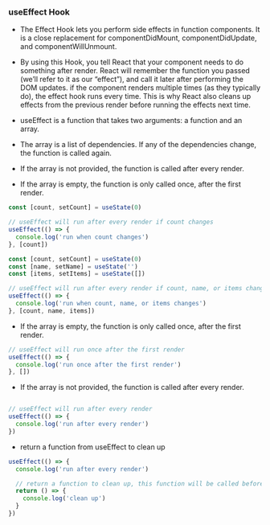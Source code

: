 ### useEffect Hook

- The Effect Hook lets you perform side effects in function components. It is a close replacement for componentDidMount, componentDidUpdate, and componentWillUnmount.

- By using this Hook, you tell React that your component needs to do something after render. React will remember the function you passed (we’ll refer to it as our “effect”), and call it later after performing the DOM updates. if the component renders multiple times (as they typically do), the effect hook runs every time. This is why React also cleans up effects from the previous render before running the effects next time.

- useEffect is a function that takes two arguments: a function and an array.

- The array is a list of dependencies. If any of the dependencies change, the function is called again.

- If the array is not provided, the function is called after every render.

- If the array is empty, the function is only called once, after the first render.
```javascript
const [count, setCount] = useState(0)

// useEffect will run after every render if count changes
useEffect(() => {
  console.log('run when count changes')
}, [count])
```

```javascript
const [count, setCount] = useState(0)
const [name, setName] = useState('')
const [items, setItems] = useState([])

// useEffect will run after every render if count, name, or items changes
useEffect(() => {
  console.log('run when count, name, or items changes')
}, [count, name, items])
```

- If the array is empty, the function is only called once, after the first render.
```javascript
// useEffect will run once after the first render
useEffect(() => {
  console.log('run once after the first render')
}, [])
```

- If the array is not provided, the function is called after every render.
```javascript

// useEffect will run after every render
useEffect(() => {
  console.log('run after every render')
})
```

- return a function from useEffect to clean up
```javascript
useEffect(() => {
  console.log('run after every render')

  // return a function to clean up, this function will be called before the next render
  return () => {
    console.log('clean up')
  }
})
```


